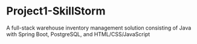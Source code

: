 # Project1-SkillStorm
 A full-stack warehouse inventory management solution consisting of Java with Spring Boot, PostgreSQL, and HTML/CSS/JavaScript
